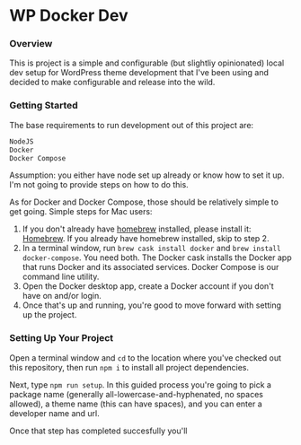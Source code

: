# WP Docker Dev

### Overview
This is project is a simple and configurable (but slightliy opinionated) local dev setup for WordPress theme development that I've been using and decided to make configurable and release into the wild. 

### Getting Started

The base requirements to run development out of this project are:

```bash
NodeJS
Docker
Docker Compose
```

Assumption: you either have node set up already or know how to set it up. I'm not going to provide steps on how to do this.

As for Docker and Docker Compose, those should be relatively simple to get going. Simple steps for Mac users:

1. If you don't already have [homebrew](https://brew.sh/) installed, please install it: [Homebrew](https://brew.sh/). If you already have homebrew installed, skip to step 2.
2. In a terminal window, run `brew cask install docker` and `brew install docker-compose`. You need both. The Docker cask installs the Docker app that runs Docker and its associated services. Docker Compose is our command line utility.
3. Open the Docker desktop app, create a Docker account if you don't have on and/or login.
4. Once that's up and running, you're good to move forward with setting up the project.

### Setting Up Your Project

Open a terminal window and `cd` to the location where you've checked out this repository, then run `npm i` to install all project dependencies.

Next, type `npm run setup`. In this guided process you're going to pick a package name (generally all-lowercase-and-hyphenated, no spaces allowed), a theme name (this can have spaces), and you can enter a developer name and url.

Once that step has completed succesfully you'll
